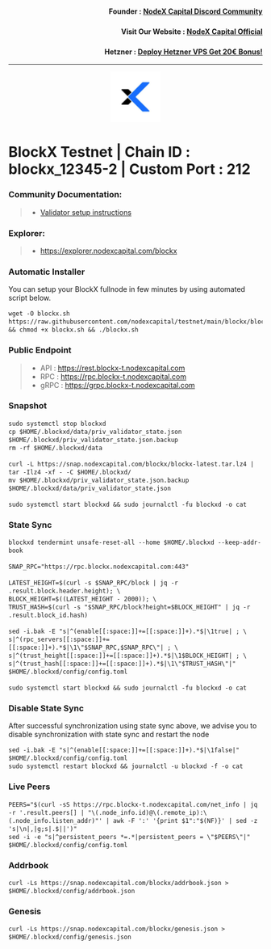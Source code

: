 <h3><p style="font-size:14px" align="right">Founder :
<a href="https://discord.gg/bDUAwZhqBb" target="_blank">NodeX Capital Discord Community</a></p></h3>
<h3><p style="font-size:14px" align="right">Visit Our Website :
<a href="https://nodexcapital.com" target="_blank">NodeX Capital Official</a></p></h3>
<h3><p style="font-size:14px" align="right">Hetzner :
<a href="https://hetzner.cloud/?ref=bMTVi7dcwSgA" target="_blank">Deploy Hetzner VPS Get 20€ Bonus!</a></h3>
<hr>

<p align="center">
  <img height="100" height="auto" src="https://raw.githubusercontent.com/Nodeist/Kurulumlar/main/logos/blockx.png">
</p>

# BlockX Testnet | Chain ID : blockx_12345-2 | Custom Port : 212

### Community Documentation:
>- [Validator setup instructions](https://github.com/nodexcapital/testnet/tree/main/blockx)

### Explorer:
>-  https://explorer.nodexcapital.com/blockx

### Automatic Installer
You can setup your BlockX fullnode in few minutes by using automated script below.
```
wget -O blockx.sh https://raw.githubusercontent.com/nodexcapital/testnet/main/blockx/blockx.sh && chmod +x blockx.sh && ./blockx.sh
```
### Public Endpoint

>- API : https://rest.blockx-t.nodexcapital.com
>- RPC : https://rpc.blockx-t.nodexcapital.com
>- gRPC : https://grpc.blockx-t.nodexcapital.com

### Snapshot
```
sudo systemctl stop blockxd
cp $HOME/.blockxd/data/priv_validator_state.json $HOME/.blockxd/priv_validator_state.json.backup
rm -rf $HOME/.blockxd/data

curl -L https://snap.nodexcapital.com/blockx/blockx-latest.tar.lz4 | tar -Ilz4 -xf - -C $HOME/.blockxd/
mv $HOME/.blockxd/priv_validator_state.json.backup $HOME/.blockxd/data/priv_validator_state.json

sudo systemctl start blockxd && sudo journalctl -fu blockxd -o cat
```

### State Sync
```
blockxd tendermint unsafe-reset-all --home $HOME/.blockxd --keep-addr-book

SNAP_RPC="https://rpc.blockx.nodexcapital.com:443"

LATEST_HEIGHT=$(curl -s $SNAP_RPC/block | jq -r .result.block.header.height); \
BLOCK_HEIGHT=$((LATEST_HEIGHT - 2000)); \
TRUST_HASH=$(curl -s "$SNAP_RPC/block?height=$BLOCK_HEIGHT" | jq -r .result.block_id.hash)

sed -i.bak -E "s|^(enable[[:space:]]+=[[:space:]]+).*$|\1true| ; \
s|^(rpc_servers[[:space:]]+=[[:space:]]+).*$|\1\"$SNAP_RPC,$SNAP_RPC\"| ; \
s|^(trust_height[[:space:]]+=[[:space:]]+).*$|\1$BLOCK_HEIGHT| ; \
s|^(trust_hash[[:space:]]+=[[:space:]]+).*$|\1\"$TRUST_HASH\"|" $HOME/.blockxd/config/config.toml

sudo systemctl start blockxd && sudo journalctl -fu blockxd -o cat
```
### Disable State Sync 
After successful synchronization using state sync above, we advise you to disable synchronization with state sync and restart the node
```
sed -i.bak -E "s|^(enable[[:space:]]+=[[:space:]]+).*$|\1false|" $HOME/.blockxd/config/config.toml
sudo systemctl restart blockxd && journalctl -u blockxd -f -o cat
```

### Live Peers
```
PEERS="$(curl -sS https://rpc.blockx-t.nodexcapital.com/net_info | jq -r '.result.peers[] | "\(.node_info.id)@\(.remote_ip):\(.node_info.listen_addr)"' | awk -F ':' '{print $1":"$(NF)}' | sed -z 's|\n|,|g;s|.$||')"
sed -i -e "s|^persistent_peers *=.*|persistent_peers = \"$PEERS\"|" $HOME/.blockxd/config/config.toml
```
### Addrbook
```
curl -Ls https://snap.nodexcapital.com/blockx/addrbook.json > $HOME/.blockxd/config/addrbook.json
```
### Genesis
```
curl -Ls https://snap.nodexcapital.com/blockx/genesis.json > $HOME/.blockxd/config/genesis.json
```